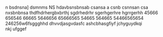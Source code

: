 n bsdnsna]
dsmnms
NS 
hdavbsnsbnsab
csansa a
csnb csnnsan
csa
nxsbnbnsa
thdfhdrhergbxbrthj
sgdrhedrhr
sgerhgerhre
hgrrgerhh
45666
656546
66665
5646656
65666565
54665
564665
54466565654
246256w6fsggghhd
dhvvdjasgvdasfc
ashcbhasgfiyf
jchyguydkqi  
nkj ufggef
